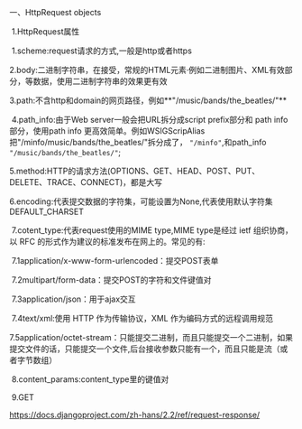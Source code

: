 一、HttpRequest objects

​	1.HttpRequest属性

​		1.scheme:request请求的方式,一般是http或者https

​		2.body:二进制字符串，在接受，常规的HTML元素·例如二进制图片、XML有效部分，等数据，使用二进制字符串的效果更有效

​		3.path:不含http和domain的网页路径，例如**"/music/bands/the_beatles/"**

​		4.path_info:由于Web server一般会把URL拆分成script prefix部分和 path info部分，使用path info 更高效简单。例如WSIGScripAlias把"/minfo/music/bands/the_beatles/"拆分成了， `"/minfo"`,和path_info `"/music/bands/the_beatles/"`;

​		5.method:HTTP的请求方法(OPTIONS、GET、HEAD、POST、PUT、DELETE、TRACE、CONNECT)，都是大写

​		6.encoding:代表提交数据的字符集，可能设置为None,代表使用默认字符集DEFAULT_CHARSET

​		7.cotent_type:代表request使用的MIME type,MIME type是经过 ietf 组织协商，以 RFC 的形式作为建议的标准发布在网上的。常见的有:

​			7.1application/x-www-form-urlencoded：提交POST表单

​			7.2multipart/form-data：提交POST的字符和文件键值对

​			7.3application/json：用于ajax交互

​			7.4text/xml:使用 HTTP 作为传输协议，XML 作为编码方式的远程调用规范

​			7.5application/octet-stream：只能提交二进制，而且只能提交一个二进制，如果提交文件的话，只能提交一个文件,后台接收参数只能有一个，而且只能是流（或者字节数组）

​		8.content_params:content_type里的键值对

​		9.GET

https://docs.djangoproject.com/zh-hans/2.2/ref/request-response/